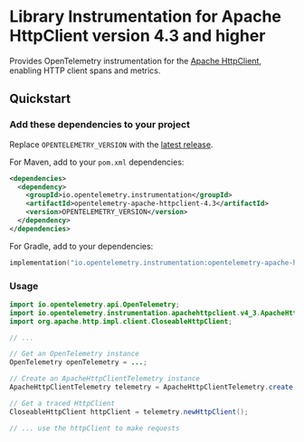# Library Instrumentation for Apache HttpClient version 4.3 and higher

Provides OpenTelemetry instrumentation for the [Apache HttpClient](https://hc.apache.org/httpcomponents-client-ga/), enabling HTTP client spans and metrics.

## Quickstart

### Add these dependencies to your project

Replace `OPENTELEMETRY_VERSION` with the [latest release](https://central.sonatype.com/artifact/io.opentelemetry.instrumentation/opentelemetry-apache-httpclient-4.3).

For Maven, add to your `pom.xml` dependencies:

```xml
<dependencies>
  <dependency>
    <groupId>io.opentelemetry.instrumentation</groupId>
    <artifactId>opentelemetry-apache-httpclient-4.3</artifactId>
    <version>OPENTELEMETRY_VERSION</version>
  </dependency>
</dependencies>
```

For Gradle, add to your dependencies:

```kotlin
implementation("io.opentelemetry.instrumentation:opentelemetry-apache-httpclient-4.3:OPENTELEMETRY_VERSION")
```

### Usage

```java
import io.opentelemetry.api.OpenTelemetry;
import io.opentelemetry.instrumentation.apachehttpclient.v4_3.ApacheHttpClientTelemetry;
import org.apache.http.impl.client.CloseableHttpClient;

// ...

// Get an OpenTelemetry instance
OpenTelemetry openTelemetry = ...;

// Create an ApacheHttpClientTelemetry instance
ApacheHttpClientTelemetry telemetry = ApacheHttpClientTelemetry.create(openTelemetry);

// Get a traced HttpClient
CloseableHttpClient httpClient = telemetry.newHttpClient();

// ... use the httpClient to make requests
```
